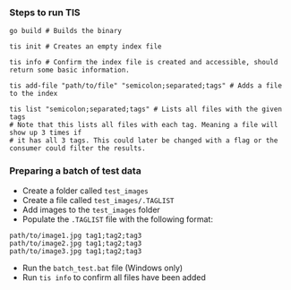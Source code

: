 ### Steps to run TIS

```shell
go build # Builds the binary

tis init # Creates an empty index file

tis info # Confirm the index file is created and accessible, should return some basic information.

tis add-file "path/to/file" "semicolon;separated;tags" # Adds a file to the index

tis list "semicolon;separated;tags" # Lists all files with the given tags
# Note that this lists all files with each tag. Meaning a file will show up 3 times if
# it has all 3 tags. This could later be changed with a flag or the consumer could filter the results.
```

### Preparing a batch of test data
- Create a folder called `test_images`
- Create a file called `test_images/.TAGLIST`
- Add images to the `test_images` folder
- Populate the `.TAGLIST` file with the following format:
```
path/to/image1.jpg tag1;tag2;tag3
path/to/image2.jpg tag1;tag2;tag3
path/to/image3.jpg tag1;tag2;tag3
```
- Run the `batch_test.bat` file (Windows only)
- Run `tis info` to confirm all files have been added